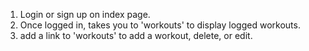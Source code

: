 1. Login or sign up on index page.
2. Once logged in, takes you to 'workouts' to display logged workouts.
3. add a link to 'workouts' to add a workout, delete, or edit.